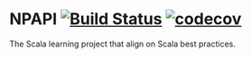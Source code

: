# NPAPI [![Build Status](https://travis-ci.org/worasit/NPAPI.svg?branch=master)](https://travis-ci.org/worasit/NPAPI) [![codecov](https://codecov.io/gh/worasit/NPAPI/branch/master/graph/badge.svg)](https://codecov.io/gh/worasit/NPAPI)
The Scala learning project that align on Scala best practices.